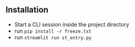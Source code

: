 ## Installation
- Start a CLI session inside the project directory
- run `pip install -r freeze.txt`
- run `streamlit run st_entry.py`

